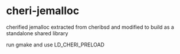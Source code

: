 # cheri-jemalloc
cherified jemalloc extracted from cheribsd and modified to build as a standalone shared library

run gmake and use LD\_CHERI\_PRELOAD
